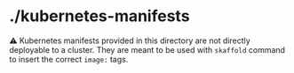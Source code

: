 # ./kubernetes-manifests

:warning: Kubernetes manifests provided in this directory are not directly
deployable to a cluster. They are meant to be used with `skaffold` command to
insert the correct `image:` tags.

